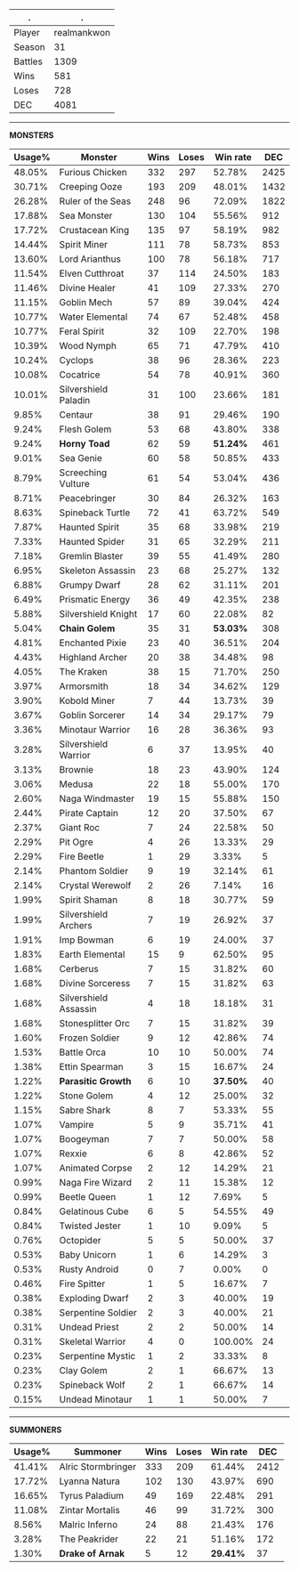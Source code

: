 .|.
|-|-
Player|realmankwon
Season|31
Battles|1309
Wins|581
Loses|728
DEC|4081

---
**MONSTERS**

Usage%|Monster|Wins|Loses|Win rate|DEC|
-|-|-|-|-|-|
48.05%|Furious Chicken|332|297|52.78%|2425|
30.71%|Creeping Ooze|193|209|48.01%|1432|
26.28%|Ruler of the Seas|248|96|72.09%|1822|
17.88%|Sea Monster|130|104|55.56%|912|
17.72%|Crustacean King|135|97|58.19%|982|
14.44%|Spirit Miner|111|78|58.73%|853|
13.60%|Lord Arianthus|100|78|56.18%|717|
11.54%|Elven Cutthroat|37|114|24.50%|183|
11.46%|Divine Healer|41|109|27.33%|270|
11.15%|Goblin Mech|57|89|39.04%|424|
10.77%|Water Elemental|74|67|52.48%|458|
10.77%|Feral Spirit|32|109|22.70%|198|
10.39%|Wood Nymph|65|71|47.79%|410|
10.24%|Cyclops|38|96|28.36%|223|
10.08%|Cocatrice|54|78|40.91%|360|
10.01%|Silvershield Paladin|31|100|23.66%|181|
9.85%|Centaur|38|91|29.46%|190|
9.24%|Flesh Golem|53|68|43.80%|338|
9.24%|**Horny Toad**|62|59|**51.24%**|461|
9.01%|Sea Genie|60|58|50.85%|433|
8.79%|Screeching Vulture|61|54|53.04%|436|
8.71%|Peacebringer|30|84|26.32%|163|
8.63%|Spineback Turtle|72|41|63.72%|549|
7.87%|Haunted Spirit|35|68|33.98%|219|
7.33%|Haunted Spider|31|65|32.29%|211|
7.18%|Gremlin Blaster|39|55|41.49%|280|
6.95%|Skeleton Assassin|23|68|25.27%|132|
6.88%|Grumpy Dwarf|28|62|31.11%|201|
6.49%|Prismatic Energy|36|49|42.35%|238|
5.88%|Silvershield Knight|17|60|22.08%|82|
5.04%|**Chain Golem**|35|31|**53.03%**|308|
4.81%|Enchanted Pixie|23|40|36.51%|204|
4.43%|Highland Archer|20|38|34.48%|98|
4.05%|The Kraken|38|15|71.70%|250|
3.97%|Armorsmith|18|34|34.62%|129|
3.90%|Kobold Miner|7|44|13.73%|39|
3.67%|Goblin Sorcerer|14|34|29.17%|79|
3.36%|Minotaur Warrior|16|28|36.36%|93|
3.28%|Silvershield Warrior|6|37|13.95%|40|
3.13%|Brownie|18|23|43.90%|124|
3.06%|Medusa|22|18|55.00%|170|
2.60%|Naga Windmaster|19|15|55.88%|150|
2.44%|Pirate Captain|12|20|37.50%|67|
2.37%|Giant Roc|7|24|22.58%|50|
2.29%|Pit Ogre|4|26|13.33%|29|
2.29%|Fire Beetle|1|29|3.33%|5|
2.14%|Phantom Soldier|9|19|32.14%|61|
2.14%|Crystal Werewolf|2|26|7.14%|16|
1.99%|Spirit Shaman|8|18|30.77%|59|
1.99%|Silvershield Archers|7|19|26.92%|37|
1.91%|Imp Bowman|6|19|24.00%|37|
1.83%|Earth Elemental|15|9|62.50%|95|
1.68%|Cerberus|7|15|31.82%|60|
1.68%|Divine Sorceress|7|15|31.82%|63|
1.68%|Silvershield Assassin|4|18|18.18%|31|
1.68%|Stonesplitter Orc|7|15|31.82%|39|
1.60%|Frozen Soldier|9|12|42.86%|74|
1.53%|Battle Orca|10|10|50.00%|74|
1.38%|Ettin Spearman|3|15|16.67%|24|
1.22%|**Parasitic Growth**|6|10|**37.50%**|40|
1.22%|Stone Golem|4|12|25.00%|32|
1.15%|Sabre Shark|8|7|53.33%|55|
1.07%|Vampire|5|9|35.71%|41|
1.07%|Boogeyman|7|7|50.00%|58|
1.07%|Rexxie|6|8|42.86%|52|
1.07%|Animated Corpse|2|12|14.29%|21|
0.99%|Naga Fire Wizard|2|11|15.38%|12|
0.99%|Beetle Queen|1|12|7.69%|5|
0.84%|Gelatinous Cube|6|5|54.55%|49|
0.84%|Twisted Jester|1|10|9.09%|5|
0.76%|Octopider|5|5|50.00%|37|
0.53%|Baby Unicorn|1|6|14.29%|3|
0.53%|Rusty Android|0|7|0.00%|0|
0.46%|Fire Spitter|1|5|16.67%|7|
0.38%|Exploding Dwarf|2|3|40.00%|19|
0.38%|Serpentine Soldier|2|3|40.00%|21|
0.31%|Undead Priest|2|2|50.00%|14|
0.31%|Skeletal Warrior|4|0|100.00%|24|
0.23%|Serpentine Mystic|1|2|33.33%|8|
0.23%|Clay Golem|2|1|66.67%|13|
0.23%|Spineback Wolf|2|1|66.67%|14|
0.15%|Undead Minotaur|1|1|50.00%|7|

---
**SUMMONERS**

Usage%|Summoner|Wins|Loses|Win rate|DEC|
-|-|-|-|-|-|
41.41%|Alric Stormbringer|333|209|61.44%|2412|
17.72%|Lyanna Natura|102|130|43.97%|690|
16.65%|Tyrus Paladium|49|169|22.48%|291|
11.08%|Zintar Mortalis|46|99|31.72%|300|
8.56%|Malric Inferno|24|88|21.43%|176|
3.28%|The Peakrider|22|21|51.16%|172|
1.30%|**Drake of Arnak**|5|12|**29.41%**|37|
